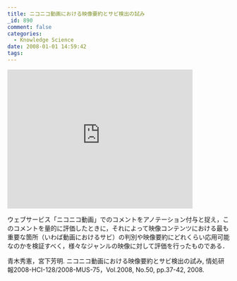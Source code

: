 ```yaml
---
title: ニコニコ動画における映像要約とサビ検出の試み
_id: 890
comment: false
categories:
  - Knowledge Science
date: 2008-01-01 14:59:42
tags:
---
```



<iframe width="420" height="315" src="https://www.youtube.com/embed/r5nV__spCTI" frameborder="0" allowfullscreen></iframe>



ウェブサービス「ニコニコ動画」でのコメントをアノテーション付与と捉え，このコメントを量的に評価したときに，それによって映像コンテンツにおける最も重要な箇所（いわば動画におけるサビ）の判別や映像要約にどれくらい応用可能なのかを検証すべく，様々なジャンルの映像に対して評価を行ったものである．

青木秀憲，宮下芳明. ニコニコ動画における映像要約とサビ検出の試み, 情処研報2008-HCI-128/2008-MUS-75，Vol.2008, No.50, pp.37-42, 2008.
